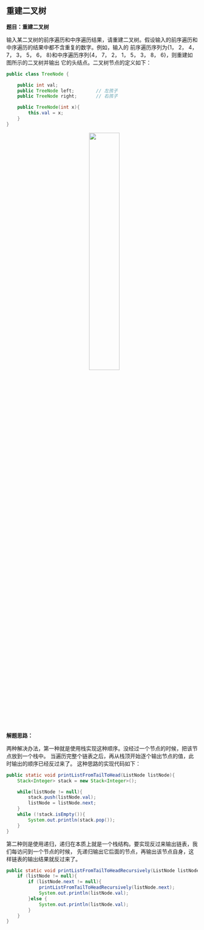 <link href="markdown.css" rel="stylesheet"></link>

## 重建二叉树
**题目：重建二叉树**    

输入某二叉树的前序遍历和中序遍历结果，请重建二叉树。假设输入的前序遍历和中序遍历的结果中都不含重复的数字。例如，输入的
前序遍历序列为{1， 2， 4， 7， 3， 5， 6， 8}和中序遍历序列{4， 7， 2， 1， 5， 3， 8， 6}，则重建如图所示的二叉树并输出
它的头结点。二叉树节点的定义如下：

```java
public class TreeNode {

    public int val;
    public TreeNode left;        // 左孩子
    public TreeNode right;       // 右孩子

    public TreeNode(int x){
        this.val = x;
    }
}
```
<center class="half">
    <img src="https://github.com/anxiangSir/SwordforOffer/blob/master/src/datastrcture/problem_07/tree.png" width="40%" height="40%">
</center>

**解题思路：**    

两种解决办法，第一种就是使用栈实现这种顺序。没经过一个节点的时候，把该节点放到一个栈中。
当遍历完整个链表之后，再从栈顶开始逐个输出节点的值，此时输出的顺序已经反过来了。
这种思路的实现代码如下：
```java
public static void printListFromTailToHead(ListNode listNode){
    Stack<Integer> stack = new Stack<Integer>();

    while(listNode != null){
        stack.push(listNode.val);
        listNode = listNode.next;
    }
    while (!stack.isEmpty()){
        System.out.println(stack.pop());
    }
}
```
第二种则是使用递归，递归在本质上就是一个栈结构。要实现反过来输出链表，我们每访问到一个节点的时候，
先递归输出它后面的节点，再输出该节点自身，这样链表的输出结果就反过来了。
```java
public static void printListFromTailToHeadRecursively(ListNode listNode){
    if (listNode != null){
        if (listNode.next != null){
            printListFromTailToHeadRecursively(listNode.next);
            System.out.println(listNode.val);
        }else {
            System.out.println(listNode.val);
        }
    }
}
```

